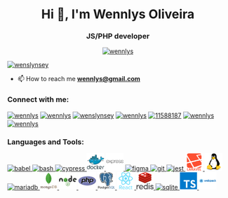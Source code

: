 <h1 align="center">Hi 👋, I'm Wennlys Oliveira</h1>
<h3 align="center">JS/PHP developer</h3>

<p align="center"> <a href="https://github.com/ryo-ma/github-profile-trophy"><img src="https://github-profile-trophy.vercel.app/?username=wennlys" alt="wennlys" /></a> </p>

<p align="left"> <a href="https://twitter.com/wenslynsey" target="blank"><img src="https://img.shields.io/twitter/follow/wenslynsey?logo=twitter&style=for-the-badge" alt="wenslynsey" /></a> </p>

- 📫 How to reach me **wennlys@gmail.com**

<h3 align="left">Connect with me:</h3>
<p align="left">
<a href="https://codepen.io/wennlys" target="blank"><img align="center" src="https://cdn.jsdelivr.net/npm/simple-icons@3.0.1/icons/codepen.svg" alt="wennlys" height="30" width="40" /></a>
<a href="https://dev.to/wennlys" target="blank"><img align="center" src="https://cdn.jsdelivr.net/npm/simple-icons@3.0.1/icons/dev-dot-to.svg" alt="wennlys" height="30" width="40" /></a>
<a href="https://twitter.com/wenslynsey" target="blank"><img align="center" src="https://cdn.jsdelivr.net/npm/simple-icons@3.0.1/icons/twitter.svg" alt="wenslynsey" height="30" width="40" /></a>
<a href="https://linkedin.com/in/wennlys" target="blank"><img align="center" src="https://cdn.jsdelivr.net/npm/simple-icons@3.0.1/icons/linkedin.svg" alt="wennlys" height="30" width="40" /></a>
<a href="https://stackoverflow.com/users/11588187" target="blank"><img align="center" src="https://cdn.jsdelivr.net/npm/simple-icons@3.0.1/icons/stackoverflow.svg" alt="11588187" height="30" width="40" /></a>
<a href="https://codesandbox.com/wennlys" target="blank"><img align="center" src="https://cdn.jsdelivr.net/npm/simple-icons@3.0.1/icons/codesandbox.svg" alt="wennlys" height="30" width="40" /></a>
<a href="https://instagram.com/wennlys" target="blank"><img align="center" src="https://cdn.jsdelivr.net/npm/simple-icons@3.0.1/icons/instagram.svg" alt="wennlys" height="30" width="40" /></a>
</p>

<h3 align="left">Languages and Tools:</h3>
<p align="left"> <a href="https://babeljs.io/" target="_blank"> <img src="https://www.vectorlogo.zone/logos/babeljs/babeljs-icon.svg" alt="babel" width="40" height="40"/> </a> <a href="https://www.gnu.org/software/bash/" target="_blank"> <img src="https://www.vectorlogo.zone/logos/gnu_bash/gnu_bash-icon.svg" alt="bash" width="40" height="40"/> </a> <a href="https://www.cypress.io" target="_blank"> <img src="https://raw.githubusercontent.com/simple-icons/simple-icons/6e46ec1fc23b60c8fd0d2f2ff46db82e16dbd75f/icons/cypress.svg" alt="cypress" width="40" height="40"/> </a> <a href="https://www.docker.com/" target="_blank"> <img src="https://raw.githubusercontent.com/devicons/devicon/master/icons/docker/docker-original-wordmark.svg" alt="docker" width="40" height="40"/> </a> <a href="https://expressjs.com" target="_blank"> <img src="https://raw.githubusercontent.com/devicons/devicon/master/icons/express/express-original-wordmark.svg" alt="express" width="40" height="40"/> </a> <a href="https://www.figma.com/" target="_blank"> <img src="https://www.vectorlogo.zone/logos/figma/figma-icon.svg" alt="figma" width="40" height="40"/> </a> <a href="https://git-scm.com/" target="_blank"> <img src="https://www.vectorlogo.zone/logos/git-scm/git-scm-icon.svg" alt="git" width="40" height="40"/> </a> <a href="https://jestjs.io" target="_blank"> <img src="https://www.vectorlogo.zone/logos/jestjsio/jestjsio-icon.svg" alt="jest" width="40" height="40"/> </a> <a href="https://laravel.com/" target="_blank"> <img src="https://raw.githubusercontent.com/devicons/devicon/master/icons/laravel/laravel-plain-wordmark.svg" alt="laravel" width="40" height="40"/> </a> <a href="https://www.linux.org/" target="_blank"> <img src="https://raw.githubusercontent.com/devicons/devicon/master/icons/linux/linux-original.svg" alt="linux" width="40" height="40"/> </a> <a href="https://mariadb.org/" target="_blank"> <img src="https://www.vectorlogo.zone/logos/mariadb/mariadb-icon.svg" alt="mariadb" width="40" height="40"/> </a> <a href="https://www.mongodb.com/" target="_blank"> <img src="https://raw.githubusercontent.com/devicons/devicon/master/icons/mongodb/mongodb-original-wordmark.svg" alt="mongodb" width="40" height="40"/> </a> <a href="https://nodejs.org" target="_blank"> <img src="https://raw.githubusercontent.com/devicons/devicon/master/icons/nodejs/nodejs-original-wordmark.svg" alt="nodejs" width="40" height="40"/> </a> <a href="https://www.php.net" target="_blank"> <img src="https://raw.githubusercontent.com/devicons/devicon/master/icons/php/php-original.svg" alt="php" width="40" height="40"/> </a> <a href="https://www.postgresql.org" target="_blank"> <img src="https://raw.githubusercontent.com/devicons/devicon/master/icons/postgresql/postgresql-original-wordmark.svg" alt="postgresql" width="40" height="40"/> </a> <a href="https://reactjs.org/" target="_blank"> <img src="https://raw.githubusercontent.com/devicons/devicon/master/icons/react/react-original-wordmark.svg" alt="react" width="40" height="40"/> </a> <a href="https://redis.io" target="_blank"> <img src="https://raw.githubusercontent.com/devicons/devicon/master/icons/redis/redis-original-wordmark.svg" alt="redis" width="40" height="40"/> </a> <a href="https://www.sqlite.org/" target="_blank"> <img src="https://www.vectorlogo.zone/logos/sqlite/sqlite-icon.svg" alt="sqlite" width="40" height="40"/> </a> <a href="https://www.typescriptlang.org/" target="_blank"> <img src="https://raw.githubusercontent.com/devicons/devicon/master/icons/typescript/typescript-original.svg" alt="typescript" width="40" height="40"/> </a> <a href="https://webpack.js.org" target="_blank"> <img src="https://raw.githubusercontent.com/devicons/devicon/d00d0969292a6569d45b06d3f350f463a0107b0d/icons/webpack/webpack-original-wordmark.svg" alt="webpack" width="40" height="40"/> </a> </p>
